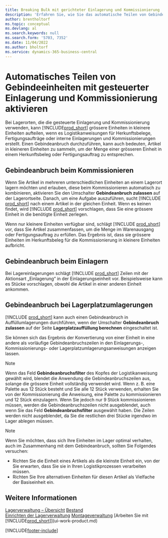 ```yaml
---
title: Breaking Bulk mit gerichteter Einlagerung und Kommissionierung
description: 'Erfahren Sie, wie Sie das automatische Teilen von Gebindeeinheiten mit gerichteter Einlagerung und Kommissionierung sowie den Gebindeanbruch beim Kommissionieren, Einlagern, Lagerplatzumlagern und mehr aktivieren.'
author: brentholtorf
ms.topic: conceptual
ms.devlang: al
ms.search.keywords: null
ms.search.form: '5703, 7352'
ms.date: 11/04/2022
ms.author: bholtorf
ms.service: dynamics-365-business-central
---
```

# <a name="enable-automatic-breaking-bulk-with-directed-put-away-and-pick"></a>Automatisches Teilen von Gebindeeinheiten mit gesteuerter Einlagerung und Kommissionierung aktivieren

Bei Lagerorten, die die gesteuerte Einlagerung und Kommissionierung verwenden, kann [!INCLUDE[prod_short](includes/prod_short.md)] grössere Einheiten in kleinere Einheiten aufteilen, wenn es Logistikanweisungen für Herkunftsbelege, Fertigungsaufträge oder interne Einlagerungen und Kommissionierungen erstellt. Einen Gebindeanbruch durchzuführen, kann auch bedeuten, Artikel in kleineren Einheiten zu sammeln, um der Menge einer grösseren Einheit in einem Herkunftsbeleg oder Fertigungsauftrag zu entsprechen.

## <a name="breakbulk-in-picks"></a>Gebindeanbruch beim Kommissionieren

Wenn Sie Artikel in mehreren unterschiedlichen Einheiten an einem Lagerort lagern möchten und erlauben, diese beim Kommissionieren automatisch zu kombinieren, aktivieren Sie den Umschalter **Gebindeanbruch zulassen** auf der Lagerortseite. Danach, um eine Aufgabe auszuführen, sucht [!INCLUDE [prod_short](includes/prod_short.md)] nach einem Artikel in der gleichen Einheit. Wenn es keinen findet, wird [!INCLUDE [prod_short](includes/prod_short.md)] vorschlagen, dass Sie eine grössere Einheit in die benötigte Einheit zerlegen.  

Wenn nur kleinere Einheiten verfügbar sind, schlägt [!INCLUDE [prod_short](includes/prod_short.md)] vor, dass Sie Artikel zusammenfassen, um die Menge im Warenausgang oder Fertigungsauftrag zu erfüllen. Das Ergebnis ist, dass sie grössere Einheiten im Herkunftsbeleg für die Kommissionierung in kleinere Einheiten aufbricht.  

## <a name="breakbulk-in-put-aways"></a>Gebindeanbruch beim Einlagern

Bei Lagereinlagerungen schlägt [!INCLUDE [prod_short](includes/prod_short.md)] Zeilen mit der Aktionsart „Einlagerung“ in der Einlagerungseinheit vor. Beispielsweise kann es Stücke vorschlagen, obwohl die Artikel in einer anderen Einheit ankommen.  

## <a name="breakbulk-in-movements"></a>Gebindeanbruch bei Lagerplatzumlagerungen

[!INCLUDE [prod_short](includes/prod_short.md)] kann auch einen Gebindeanbruch in Auffüllumlagerungen durchführen, wenn der Umschalter **Gebindeanbruch zulassen** auf der Seite **Lagerplatzauffüllung berechnen** eingeschaltet ist.  

Sie können sich das Ergebnis der Konvertierung von einer Einheit in eine andere als vorläufige Gebindeanbruchszeilen in den Einlagerungs-, Kommissionierungs- oder Lagerplatzumlagerungsanweisungen anzeigen lassen.  

> [!NOTE]  
> Wenn das Feld **Gebindeanbruchsfilter** des Kopfes der Logistikanweisung gewählt wird, blendet die Anwendung die Gebindeanbruchszeilen aus, solange die grössere Einheit vollständig verwendet wird. Wenn z. B. eine Palette aus 12 Stück besteht und Sie alle 12 Stück verwenden, erhalten Sie von der Kommissionierung die Anweisung, eine Palette zu kommissionieren und 12 Stück einzulagern. Wenn Sie jedoch nur 9 Stück kommissionieren müssen, werden die Gebindeanbruchszeilen nicht ausgeblendet, auch wenn Sie das Feld **Gebindeanbruchsfilter** ausgewählt haben. Die Zeilen werden nicht ausgeblendet, da Sie die restlichen drei Stücke irgendwo im Lager ablegen müssen.  

> [!NOTE]  
> Wenn Sie möchten, dass sich Ihre Einheiten im Lager optimal verhalten, auch im Zusammenhang mit dem Gebindeanbruch, sollten Sie Folgendes versuchen:  
>
> - Richten Sie die Einheit eines Artikels als die kleinste Einheit ein, von der Sie erwarten, dass Sie sie in Ihren Logistikprozessen verarbeiten müssen.  
> - Richten Sie Ihre alternativen Einheiten für diesen Artikel als Vielfache der Basiseinheit ein.  

## <a name="see-also"></a>Weitere Informationen

[Lagerverwaltung – Übersicht](design-details-warehouse-management.md)
[Bestand](inventory-manage-inventory.md)  
[Einrichten der Lagerverwaltung](warehouse-setup-warehouse.md) 
[Montageverwaltung](assembly-assemble-items.md)
[Arbeiten Sie mit [!INCLUDE[prod_short](includes/prod_short.md)]](ui-work-product.md)  


[!INCLUDE[footer-include](includes/footer-banner.md)]
